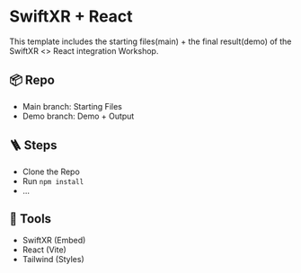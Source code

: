 # SwiftXR + React

This template includes the starting files(main) + the final result(demo) of the SwiftXR <> React integration Workshop. 

## 📦 Repo 

- Main branch: Starting Files 
- Demo branch: Demo + Output

## 🪜 Steps
- Clone the Repo
- Run ```npm install```
- ...

## 🔦 Tools
- SwiftXR (Embed)
- React (Vite)
- Tailwind (Styles)
